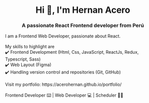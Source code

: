<h1 align="center">Hi 👋, I'm Hernan Acero</h1>
<h3 align="center">A passionate React Frontend developer from Perú</h3>

<p align="left">
  I am a Frontend  Web Developer, passionate about React.
<br>
<br>
My skills to highlight are
<br>
✔️ Frontend Development (Html, Css, JavaScript, ReactJs, Redux, Typescript, Sass)
<br>
✔️ Web Layout (Figma)
<br>
✔️ Handling version control and repositories (Git, GitHub)
<br>
 <br>
Visit my portfolio: https://acerohernan.github.io/portfolio/
<br>
 <br>
Frontend Developer ⌨️ | Web Developer 💻 | Scheduler 👨‍💻
</p>

